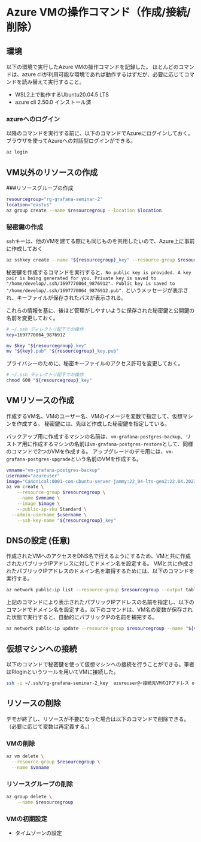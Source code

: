 # Azure VMの操作コマンド（作成/接続/削除）
## 環境
以下の環境で実行したAzure VMの操作コマンドを記録した。
ほとんどのコマンドは、azure cliが利用可能な環境であれば動作するはずだが、必要に応じてコマンドを読み替えて実行すること。
- WSL2上で動作するUbuntu20.04.5 LTS
- azure cli 2.50.0 インストール済

### azureへのログイン
以降のコマンドを実行する前に、以下のコマンドでAzureにログインしておく。ブラウザを使ってAzureへの対話型ログインができる。
```bash
az login
```

## VM以外のリソースの作成
###リソースグループの作成
```bash
resourcegroup="rg-grafana-seminar-2"
location="eastus"
az group create --name $resourcegroup --location $location
```
### 秘密鍵の作成
sshキーは、他のVMを建てる際にも同じものを共用したいので、Azure上に事前に作成しておく
```bash
az sshkey create --name "${resourcegroup}_key" --resource-group $resourcegroup
```

秘密鍵を作成するコマンドを実行すると、```No public key is provided. A key pair is being generated for you.
Private key is saved to "/home/develop/.ssh/1697770064_9876912".
Public key is saved to "/home/develop/.ssh/1697770064_9876912.pub".``` というメッセージが表示され、キーファイルが保存されたパスが表示される。

これらの情報を基に、後ほど管理がしやすいように保存された秘密鍵と公開鍵の名前を変更しておく。

```bash
# ~/.ssh ディレクトリ配下での操作
key=1697770064_9876912

mv $key "${resourcegroup}_key"
mv "${key}.pub" "${resourcegroup}_key.pub"
```

プライバシーのために、秘密キーファイルのアクセス許可を変更しておく。
```bash
# ~/.ssh ディレクトリ配下での操作
chmod 600 "${resourcegroup}_key"
```

## VMリソースの作成
作成するVM名、VMのユーザー名、VMのイメージを変数で指定して、仮想マシンを作成する。
秘密鍵には、先ほど作成した秘密鍵を指定している。

バックアップ用に作成するマシンの名前は、```vm-grafana-postgres-backup```、リストア用に作成するマシンの名前は```vm-grafana-postgres-restore```として、同様のコマンドで2つのVMを作成する。
アップグレードのデモ用には、```vm-grafana-postgres-upgrade```という名前のVMを作成する。
```bash
vmname="vm-grafana-postgres-backup"
username="azureuser"
image="Canonical:0001-com-ubuntu-server-jammy:22_04-lts-gen2:22.04.202309190"
az vm create \
	--resource-group $resourcegroup \
	--name $vmname \
	--image $image \
	--public-ip-sku Standard \
  --admin-username $username \
	--ssh-key-name "${resourcegroup}_key"
```
## DNSの設定 (任意)
作成されたVMへのアクセスをDNS名で行えるようにするため、VMと共に作成されたパブリックIPアドレスに対してドメイン名を設定する。
VMと共に作成されたパブリックIPアドレスのドメイン名を取得するためには、以下のコマンドを実行する。
```bash
az network public-ip list --resource-group $resourcegroup --output table
```
上記のコマンドにより表示されたパブリックIPアドレスの名前を指定し、以下のコマンドでドメイン名を設定する。以下のコマンドは、VM名の変数が保存された状態で実行すると、自動的にパブリックIPの名前を補完する。
```bash
az network public-ip update --resource-group $resourcegroup --name "${vmname}PublicIP" --dns-name $vmname
```

## 仮想マシンへの接続
以下のコマンドで秘密鍵を使って仮想マシンへの接続を行うことができる。筆者はRloginというツールを用いてVMに接続した。
```bash
ssh -i ~/.ssh/rg-grafana-seminar-2_key  azureuser@<接続先VMのIPアドレス or DNS名>
```

## リソースの削除
デモが終了し、リソースが不要になった場合は以下のコマンドで削除できる。（必要に応じて変数は再定義する。）
### VMの削除
```bash
az vm delete \
  --resource-group $resourcegroup \
  --name $vmname
```
### リソースグループの削除
```bash
az group delete \
	--name $resourcegroup
```

### VMの初期設定
- タイムゾーンの設定